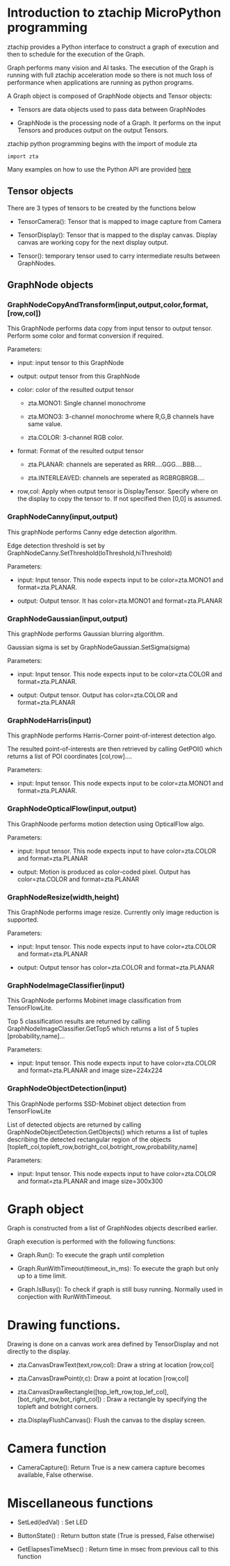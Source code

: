 # Introduction to ztachip MicroPython programming

ztachip provides a Python interface to construct a graph of execution and then to schedule for the execution of the Graph.

Graph performs many vision and AI tasks. The execution of the Graph is running with full ztachip acceleration mode so there is not much loss of performance when applications are running as python programs. 

A Graph object is composed of GraphNode objects and Tensor objects:

- Tensors are data objects used to pass data between GraphNodes

- GraphNode is the processing node of a Graph. It performs on the input Tensors and produces output on the output Tensors. 

ztachip python programming begins with the import of module zta

```
import zta
```

Many examples on how to use the Python API are provided [here](examples)

## Tensor objects

There are 3 types of tensors to be created by the functions below

- TensorCamera(): Tensor that is mapped to image capture from Camera

- TensorDisplay(): Tensor that is mapped to the display canvas. Display canvas are working copy for the next display output.

- Tensor(): temporary tensor used to carry intermediate results between GraphNodes.


## GraphNode objects

### GraphNodeCopyAndTransform(input,output,color,format,[row,col])

This GraphNode performs data copy from input tensor to output tensor. Perform some color and format conversion if required.

Parameters:

- input: input tensor to this GraphNode

- output: output tensor from this GraphNode

- color: color of the resulted output tensor

    - zta.MONO1: Single channel monochrome 

    - zta.MONO3: 3-channel monochrome where R,G,B channels have same value.

    - zta.COLOR: 3-channel RGB color.

- format: Format of the resulted output tensor 

    - zta.PLANAR: channels are seperated as RRR....GGG....BBB....
   
    - zta.INTERLEAVED: channels are seperated as RGBRGBRGB....

- row,col: Apply when output tensor is DisplayTensor. Specify where on the display to copy the tensor to. If not specified then [0,0] is assumed.

### GraphNodeCanny(input,output)

This graphNode performs Canny edge detection algorithm.

Edge detection threshold is set by GraphNodeCanny.SetThreshold(loThreshold,hiThreshold)

Parameters:

- input: Input tensor. This node expects input to be color=zta.MONO1 and format=zta.PLANAR.

- output: Output tensor. It has color=zta.MONO1 and format=zta.PLANAR  

### GraphNodeGaussian(input,output)

This graphNode performs Gaussian blurring algorithm.

Gaussian sigma is set by GraphNodeGaussian.SetSigma(sigma)

Parameters:

- input: Input tensor. This node expects input to be color=zta.COLOR and format=zta.PLANAR.

- output: Output tensor. Output has color=zta.COLOR and format=zta.PLANAR  

### GraphNodeHarris(input)

This graphNode performs Harris-Corner point-of-interest detection algo.

The resulted point-of-interests are then retrieved by calling GetPOI() which returns a list of POI coordinates [col,row]....

Parameters:

- input: Input tensor. This node expects input to be color=zta.MONO1 and format=zta.PLANAR.

### GraphNodeOpticalFlow(input,output)

This GraphNoode performs motion detection using OpticalFlow algo.

Parameters:

- input: Input tensor. This node expects input to have color=zta.COLOR and format=zta.PLANAR

- output: Motion is produced as color-coded pixel. Output has color=zta.COLOR and format=zta.PLANAR 


### GraphNodeResize(width,height)

This GraphNode performs image resize. Currently only image reduction is supported. 

Parameters:

- input: Input tensor. This node expects input to have color=zta.COLOR and format=zta.PLANAR

- output: Output tensor has color=zta.COLOR and format=zta.PLANAR 

### GraphNodeImageClassifier(input)

This GraphNode performs Mobinet image classification from TensorFlowLite.

Top 5 classification results are returned by calling GraphNodeImageClassifier.GetTop5 which returns a list of 5 tuples [probability,name]...

Parameters:

- input: Input tensor. This node expects input to have color=zta.COLOR and format=zta.PLANAR and image size=224x224


### GraphNodeObjectDetection(input)

This GraphNode performs SSD-Mobinet object detection from TensorFlowLite

List of detected objects are returned by calling GraphNodeObjectDetection.GetObjects() which returns a list of tuples describing the detected rectangular region of the objects [topleft_col,topleft_row,botright_col,botright_row,probability,name]

Parameters:

- input: Input tensor. This node expects input to have color=zta.COLOR and format=zta.PLANAR and image size=300x300

# Graph object

Graph is constructed from a list of GraphNodes objects described earlier.

Graph execution is performed with the following functions:

- Graph.Run(): To execute the graph until completion

- Graph.RunWithTimeout(timeout_in_ms): To execute the graph but only up to a time limit.

- Graph.IsBusy(): To check if graph is still busy running. Normally used in conjection with RunWithTimeout.

# Drawing functions.

Drawing is done on a canvas work area defined by TensorDisplay and not directly to the display.

- zta.CanvasDrawText(text,row,col): Draw a string at location [row,col]

- zta.CanvasDrawPoint(r,c): Draw a point at location [row,col]

- zta.CanvasDrawRectangle([top_left_row,top_lef_col],[bot_right_row,bot_right_col]) : Draw a rectangle by specifying the topleft and botright corners.

- zta.DisplayFlushCanvas(): Flush the canvas to the display screen.

# Camera function

- CameraCapture(): Return True is a new camera capture becomes available, False otherwise.

# Miscellaneous functions

- SetLed(ledVal) : Set LED

- ButtonState() : Return button state (True is pressed, False otherwise)

- GetElapsesTimeMsec() : Return time in msec from previous call to this function


  
